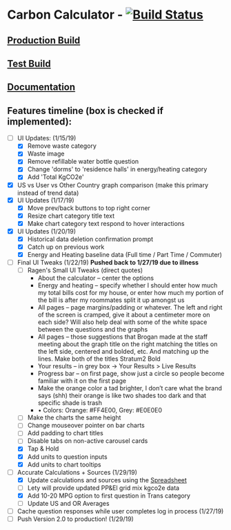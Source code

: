 # Carbon Calculator - [![Build Status](https://api.travis-ci.com/OSU-Sustainability-Office/osu_carbon_calculator_update_project.svg?branch=VueJS-Migration)](https://travis-ci.com/OSU-Sustainability-Office/osu_carbon_calculator_update_project)

## [Production Build](https://myco2.sustainability.oregonstate.edu)

## [Test Build](http://carbon-calculator.s3-website-us-west-2.amazonaws.com)

## [Documentation](https://osusustainability.gitbook.io/energy-dashboard/frontend-documentation#carbon-calculator)

## Features timeline (box is checked if implemented):
- [ ] UI Updates: (1/15/19)
    - [X] Remove waste category
    - [X] Waste image
    - [X] Remove refillable water bottle question
    - [X] Change 'dorms' to 'residence halls' in energy/heating category
    - [X] Add 'Total KgCO2e'
- [X] US vs User vs Other Country graph comparison (make this primary instead of trend data)
- [X] UI Updates (1/17/19)
    - [X] Move prev/back buttons to top right corner
    - [X] Resize chart category title text
    - [X] Make chart category text respond to hover interactions
- [X] UI Updates (1/20/19)
    - [X] Historical data deletion confirmation prompt
    - [X] Catch up on previous work
    - [X] Energy and Heating baseline data (Full time / Part Time / Commuter)
- [ ] Final UI Tweaks (1/22/19) **Pushed back to 1/27/19 due to illness**
    - [ ] Ragen's Small UI Tweaks (direct quotes)
      - About the calculator – center the options
      - Energy and heating – specify whether I should enter how much my total bills cost for my house, or enter how much my portion of the bill is after my roommates split it up amongst us
      - All pages – page margins/padding or whatever. The left and right of the screen is cramped, give it about a centimeter more on each side? Will also help deal with some of the white space between the questions and the graphs
      - All pages – those suggestions that Brogan made at the staff meeting about the graph title on the right matching the titles on the left side, centered and bolded, etc. And matching up the lines. Make both of the titles Stratum2 Bold
      - Your results – in grey box -> Your Results > Live Results
      - Progress bar – on first page, show just a circle so people become familiar with it on the first page
      - Make the orange color a tad brighter, I don’t care what the brand says (shh) their orange is like two shades too dark and that specific shade is trash
      - •	Colors: Orange: #FF4E00, Grey: #E0E0E0
    - [ ] Make the charts the same height
    - [ ] Change mouseover pointer on bar charts
    - [ ] Add padding to chart titles
    - [ ] Disable tabs on non-active carousel cards
    - [X] Tap & Hold
    - [X] Add units to question inputs
    - [X] Add units to chart tooltips
- [ ] Accurate Calculations + Sources (1/29/19)
    - [X] Update calculations and sources using the [Spreadsheet](https://docs.google.com/spreadsheets/d/1FbkcWkPXmCwyWeBAtjH0eaR_kPtbDcLa3SFdK2iswAY/edit#gid=135288076)
    - [ ] Lety will provide updated PP&El grid mix kgco2e data
    - [X] Add 10-20 MPG option to first question in Trans category
    - [ ] Update US and OR Averages
- [ ] Cache question responses while user completes log in process (1/27/19)
- [ ] Push Version 2.0 to production! (1/29/19)
